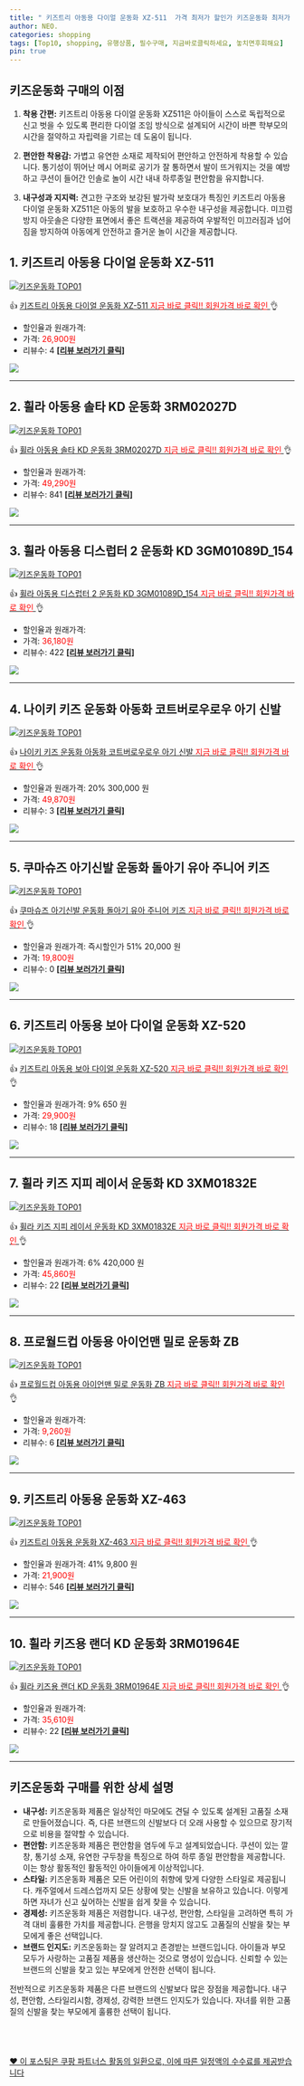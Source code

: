 ```yaml
---
title: " 키즈트리 아동용 다이얼 운동화 XZ-511  가격 최저가 할인가 키즈운동화 최저가 추천 제품 비교"
author: NEO.
categories: shopping
tags: [Top10, shopping, 유행상품, 필수구매, 지금바로클릭하세요, 놓치면후회해요]
pin: true
---
```

## 키즈운동화 구매의 이점
1. **착용 간편:** 키즈트리 아동용 다이얼 운동화 XZ511은 아이들이 스스로 독립적으로 신고 벗을 수 있도록 편리한 다이얼 조임 방식으로 설계되어 시간이 바쁜 학부모의 시간을 절약하고 자립력을 기르는 데 도움이 됩니다.


2. **편안한 착용감:** 가볍고 유연한 소재로 제작되어 편안하고 안전하게 착용할 수 있습니다. 통기성이 뛰어난 메시 어퍼로 공기가 잘 통하면서 발이 뜨거워지는 것을 예방하고 쿠션이 들어간 인솔로 놀이 시간 내내 하루종일 편안함을 유지합니다.


3. **내구성과 지지력:** 견고한 구조와 보강된 발가락 보호대가 특징인 키즈트리 아동용 다이얼 운동화 XZ511은 아동의 발을 보호하고 우수한 내구성을 제공합니다. 미끄럼 방지 아웃솔은 다양한 표면에서 좋은 트랙션을 제공하여 우발적인 미끄러짐과 넘어짐을 방지하여 아동에게 안전하고 즐거운 놀이 시간을 제공합니다.

   

## 1.  키즈트리 아동용 다이얼 운동화 XZ-511 

[![키즈운동화 TOP01](https://thumbnail7.coupangcdn.com/thumbnails/remote/490x490ex/image/retail/images/2023/08/09/16/6/912ff86e-9354-4a1c-bd5f-6f3a8f64b764.jpg)](https://link.coupang.com/re/AFFSDP?lptag=AF3617701&subid=GithubCoopas&pageKey=7515457113&traceid=V0-153&itemId=19701081346&vendorItemId=86830555069)


👍 [ 키즈트리 아동용 다이얼 운동화 XZ-511  <font color=red> 지금 바로 클릭!! 회원가격 바로 확인 </font> ](https://link.coupang.com/re/AFFSDP?lptag=AF3617701&subid=GithubCoopas&pageKey=7515457113&traceid=V0-153&itemId=19701081346&vendorItemId=86830555069) 👌 


- 할인율과 원래가격: 
- 가격: <span style='color:red'>26,900원</span>
- 리뷰수: 4  [**[리뷰 보러가기 클릭]**](https://link.coupang.com/re/AFFSDP?lptag=AF3617701&subid=GithubCoopas&pageKey=7515457113&traceid=V0-153&itemId=19701081346&vendorItemId=86830555069)

[![](/discount_price.png)](https://link.coupang.com/re/AFFSDP?lptag=AF3617701&subid=GithubCoopas&pageKey=7515457113&traceid=V0-153&itemId=19701081346&vendorItemId=86830555069)

---


   

## 2.  휠라 아동용 솔타 KD 운동화 3RM02027D 

[![키즈운동화 TOP01](https://thumbnail6.coupangcdn.com/thumbnails/remote/490x490ex/image/rs_quotation_api/kukdryd5/74506a5dd2ac46fb99d653cc906b3ad6.jpg)](https://link.coupang.com/re/AFFSDP?lptag=AF3617701&subid=GithubCoopas&pageKey=6233035033&traceid=V0-153&itemId=12555108042&vendorItemId=79823419389)


👍 [ 휠라 아동용 솔타 KD 운동화 3RM02027D  <font color=red> 지금 바로 클릭!! 회원가격 바로 확인 </font> ](https://link.coupang.com/re/AFFSDP?lptag=AF3617701&subid=GithubCoopas&pageKey=6233035033&traceid=V0-153&itemId=12555108042&vendorItemId=79823419389) 👌 


- 할인율과 원래가격: 
- 가격: <span style='color:red'>49,290원</span>
- 리뷰수: 841  [**[리뷰 보러가기 클릭]**](https://link.coupang.com/re/AFFSDP?lptag=AF3617701&subid=GithubCoopas&pageKey=6233035033&traceid=V0-153&itemId=12555108042&vendorItemId=79823419389)

[![](/discount_price.png)](https://link.coupang.com/re/AFFSDP?lptag=AF3617701&subid=GithubCoopas&pageKey=6233035033&traceid=V0-153&itemId=12555108042&vendorItemId=79823419389)

---


   

## 3.  휠라 아동용 디스럽터 2 운동화 KD 3GM01089D_154 

[![키즈운동화 TOP01](https://thumbnail10.coupangcdn.com/thumbnails/remote/490x490ex/image/rs_quotation_api/af9z7aas/0b81c9abf251478082e2136dcea89d61.jpg)](https://link.coupang.com/re/AFFSDP?lptag=AF3617701&subid=GithubCoopas&pageKey=6238941839&traceid=V0-153&itemId=12582094536&vendorItemId=79850102060)


👍 [ 휠라 아동용 디스럽터 2 운동화 KD 3GM01089D_154  <font color=red> 지금 바로 클릭!! 회원가격 바로 확인 </font> ](https://link.coupang.com/re/AFFSDP?lptag=AF3617701&subid=GithubCoopas&pageKey=6238941839&traceid=V0-153&itemId=12582094536&vendorItemId=79850102060) 👌 


- 할인율과 원래가격: 
- 가격: <span style='color:red'>36,180원</span>
- 리뷰수: 422  [**[리뷰 보러가기 클릭]**](https://link.coupang.com/re/AFFSDP?lptag=AF3617701&subid=GithubCoopas&pageKey=6238941839&traceid=V0-153&itemId=12582094536&vendorItemId=79850102060)

[![](/discount_price.png)](https://link.coupang.com/re/AFFSDP?lptag=AF3617701&subid=GithubCoopas&pageKey=6238941839&traceid=V0-153&itemId=12582094536&vendorItemId=79850102060)

---


   

## 4.  나이키 키즈 운동화 아동화 코트버로우로우 아기 신발 

[![키즈운동화 TOP01](https://thumbnail7.coupangcdn.com/thumbnails/remote/490x490ex/image/vendor_inventory/5daa/3e5a4f4ac0ecf3995f4865b3317c1bc5a21341a522b7d3adfdde56c3599a.png)](https://link.coupang.com/re/AFFSDP?lptag=AF3617701&subid=GithubCoopas&pageKey=7760137653&traceid=V0-153&itemId=20924432505&vendorItemId=88069892779)


👍 [ 나이키 키즈 운동화 아동화 코트버로우로우 아기 신발  <font color=red> 지금 바로 클릭!! 회원가격 바로 확인 </font> ](https://link.coupang.com/re/AFFSDP?lptag=AF3617701&subid=GithubCoopas&pageKey=7760137653&traceid=V0-153&itemId=20924432505&vendorItemId=88069892779) 👌 


- 할인율과 원래가격: 20%  300,000   원
- 가격: <span style='color:red'>49,870원</span>
- 리뷰수: 3  [**[리뷰 보러가기 클릭]**](https://link.coupang.com/re/AFFSDP?lptag=AF3617701&subid=GithubCoopas&pageKey=7760137653&traceid=V0-153&itemId=20924432505&vendorItemId=88069892779)

[![](/discount_price.png)](https://link.coupang.com/re/AFFSDP?lptag=AF3617701&subid=GithubCoopas&pageKey=7760137653&traceid=V0-153&itemId=20924432505&vendorItemId=88069892779)

---


   

## 5.  쿠마슈즈 아기신발 운동화 돌아기 유아 주니어 키즈 

[![키즈운동화 TOP01](https://thumbnail10.coupangcdn.com/thumbnails/remote/490x490ex/image/vendor_inventory/2be9/aadb5ec6fe46234d7f389a94f7ec31d02e722d9bc7569f7fd467e739aa47.jpg)](https://link.coupang.com/re/AFFSDP?lptag=AF3617701&subid=GithubCoopas&pageKey=7689560277&traceid=V0-153&itemId=20559867944&vendorItemId=88196037156)


👍 [ 쿠마슈즈 아기신발 운동화 돌아기 유아 주니어 키즈  <font color=red> 지금 바로 클릭!! 회원가격 바로 확인 </font> ](https://link.coupang.com/re/AFFSDP?lptag=AF3617701&subid=GithubCoopas&pageKey=7689560277&traceid=V0-153&itemId=20559867944&vendorItemId=88196037156) 👌 


- 할인율과 원래가격: 즉시할인가 51%  20,000   원
- 가격: <span style='color:red'>19,800원</span>
- 리뷰수: 0  [**[리뷰 보러가기 클릭]**](https://link.coupang.com/re/AFFSDP?lptag=AF3617701&subid=GithubCoopas&pageKey=7689560277&traceid=V0-153&itemId=20559867944&vendorItemId=88196037156)

[![](/discount_price.png)](https://link.coupang.com/re/AFFSDP?lptag=AF3617701&subid=GithubCoopas&pageKey=7689560277&traceid=V0-153&itemId=20559867944&vendorItemId=88196037156)

---


   

## 6.  키즈트리 아동용 보아 다이얼 운동화 XZ-520 

[![키즈운동화 TOP01](https://thumbnail10.coupangcdn.com/thumbnails/remote/490x490ex/image/rs_quotation_api/35ptuzk3/625a895d53b24204af4f721ae6ccd4c9.jpg)](https://link.coupang.com/re/AFFSDP?lptag=AF3617701&subid=GithubCoopas&pageKey=7863792568&traceid=V0-153&itemId=21465524935&vendorItemId=88595122568)


👍 [ 키즈트리 아동용 보아 다이얼 운동화 XZ-520  <font color=red> 지금 바로 클릭!! 회원가격 바로 확인 </font> ](https://link.coupang.com/re/AFFSDP?lptag=AF3617701&subid=GithubCoopas&pageKey=7863792568&traceid=V0-153&itemId=21465524935&vendorItemId=88595122568) 👌 


- 할인율과 원래가격: 9%  650   원
- 가격: <span style='color:red'>29,900원</span>
- 리뷰수: 18  [**[리뷰 보러가기 클릭]**](https://link.coupang.com/re/AFFSDP?lptag=AF3617701&subid=GithubCoopas&pageKey=7863792568&traceid=V0-153&itemId=21465524935&vendorItemId=88595122568)

[![](/discount_price.png)](https://link.coupang.com/re/AFFSDP?lptag=AF3617701&subid=GithubCoopas&pageKey=7863792568&traceid=V0-153&itemId=21465524935&vendorItemId=88595122568)

---


   

## 7.  휠라 키즈 지피 레이서 운동화 KD 3XM01832E 

[![키즈운동화 TOP01](https://thumbnail8.coupangcdn.com/thumbnails/remote/490x490ex/image/retail/images/489514635366764-7a9a3b3c-a316-43ba-acc4-b7493ea96f6b.jpg)](https://link.coupang.com/re/AFFSDP?lptag=AF3617701&subid=GithubCoopas&pageKey=6661239112&traceid=V0-153&itemId=15291622586&vendorItemId=82512035586)


👍 [ 휠라 키즈 지피 레이서 운동화 KD 3XM01832E  <font color=red> 지금 바로 클릭!! 회원가격 바로 확인 </font> ](https://link.coupang.com/re/AFFSDP?lptag=AF3617701&subid=GithubCoopas&pageKey=6661239112&traceid=V0-153&itemId=15291622586&vendorItemId=82512035586) 👌 


- 할인율과 원래가격: 6%  420,000   원
- 가격: <span style='color:red'>45,860원</span>
- 리뷰수: 22  [**[리뷰 보러가기 클릭]**](https://link.coupang.com/re/AFFSDP?lptag=AF3617701&subid=GithubCoopas&pageKey=6661239112&traceid=V0-153&itemId=15291622586&vendorItemId=82512035586)

[![](/discount_price.png)](https://link.coupang.com/re/AFFSDP?lptag=AF3617701&subid=GithubCoopas&pageKey=6661239112&traceid=V0-153&itemId=15291622586&vendorItemId=82512035586)

---


   

## 8.  프로월드컵 아동용 아이언맨 밀로 운동화 ZB 

[![키즈운동화 TOP01](https://thumbnail10.coupangcdn.com/thumbnails/remote/490x490ex/image/retail/images/2020/01/31/11/5/add40e00-984c-490d-ad4a-cdf0c88d4a5a.jpg)](https://link.coupang.com/re/AFFSDP?lptag=AF3617701&subid=GithubCoopas&pageKey=1231703852&traceid=V0-153&itemId=2225383508&vendorItemId=70223041589)


👍 [ 프로월드컵 아동용 아이언맨 밀로 운동화 ZB  <font color=red> 지금 바로 클릭!! 회원가격 바로 확인 </font> ](https://link.coupang.com/re/AFFSDP?lptag=AF3617701&subid=GithubCoopas&pageKey=1231703852&traceid=V0-153&itemId=2225383508&vendorItemId=70223041589) 👌 


- 할인율과 원래가격: 
- 가격: <span style='color:red'>9,260원</span>
- 리뷰수: 6  [**[리뷰 보러가기 클릭]**](https://link.coupang.com/re/AFFSDP?lptag=AF3617701&subid=GithubCoopas&pageKey=1231703852&traceid=V0-153&itemId=2225383508&vendorItemId=70223041589)

[![](/discount_price.png)](https://link.coupang.com/re/AFFSDP?lptag=AF3617701&subid=GithubCoopas&pageKey=1231703852&traceid=V0-153&itemId=2225383508&vendorItemId=70223041589)

---


   

## 9.  키즈트리 아동용 운동화 XZ-463 

[![키즈운동화 TOP01](https://thumbnail10.coupangcdn.com/thumbnails/remote/490x490ex/image/rs_quotation_api/ry1hlzmc/b963ee34821f470b9ad6466012d92561.jpg)](https://link.coupang.com/re/AFFSDP?lptag=AF3617701&subid=GithubCoopas&pageKey=6063966773&traceid=V0-153&itemId=11164632035&vendorItemId=78442747932)


👍 [ 키즈트리 아동용 운동화 XZ-463  <font color=red> 지금 바로 클릭!! 회원가격 바로 확인 </font> ](https://link.coupang.com/re/AFFSDP?lptag=AF3617701&subid=GithubCoopas&pageKey=6063966773&traceid=V0-153&itemId=11164632035&vendorItemId=78442747932) 👌 


- 할인율과 원래가격: 41%  9,800   원
- 가격: <span style='color:red'>21,900원</span>
- 리뷰수: 546  [**[리뷰 보러가기 클릭]**](https://link.coupang.com/re/AFFSDP?lptag=AF3617701&subid=GithubCoopas&pageKey=6063966773&traceid=V0-153&itemId=11164632035&vendorItemId=78442747932)

[![](/discount_price.png)](https://link.coupang.com/re/AFFSDP?lptag=AF3617701&subid=GithubCoopas&pageKey=6063966773&traceid=V0-153&itemId=11164632035&vendorItemId=78442747932)

---


   

## 10.  휠라 키즈용 랜더 KD 운동화 3RM01964E 

[![키즈운동화 TOP01](https://thumbnail10.coupangcdn.com/thumbnails/remote/490x490ex/image/rs_quotation_api/nthoal1n/aa93281301354721b65c34af286039e6.jpg)](https://link.coupang.com/re/AFFSDP?lptag=AF3617701&subid=GithubCoopas&pageKey=6415098341&traceid=V0-153&itemId=13775214402&vendorItemId=81025751987)


👍 [ 휠라 키즈용 랜더 KD 운동화 3RM01964E  <font color=red> 지금 바로 클릭!! 회원가격 바로 확인 </font> ](https://link.coupang.com/re/AFFSDP?lptag=AF3617701&subid=GithubCoopas&pageKey=6415098341&traceid=V0-153&itemId=13775214402&vendorItemId=81025751987) 👌 


- 할인율과 원래가격: 
- 가격: <span style='color:red'>35,610원</span>
- 리뷰수: 22  [**[리뷰 보러가기 클릭]**](https://link.coupang.com/re/AFFSDP?lptag=AF3617701&subid=GithubCoopas&pageKey=6415098341&traceid=V0-153&itemId=13775214402&vendorItemId=81025751987)

[![](/discount_price.png)](https://link.coupang.com/re/AFFSDP?lptag=AF3617701&subid=GithubCoopas&pageKey=6415098341&traceid=V0-153&itemId=13775214402&vendorItemId=81025751987)

---
## 키즈운동화 구매를 위한 상세 설명
* **내구성:** 키즈운동화 제품은 일상적인 마모에도 견딜 수 있도록 설계된 고품질 소재로 만들어졌습니다. 즉, 다른 브랜드의 신발보다 더 오래 사용할 수 있으므로 장기적으로 비용을 절약할 수 있습니다.
* **편안함:** 키즈운동화 제품은 편안함을 염두에 두고 설계되었습니다. 쿠션이 있는 깔창, 통기성 소재, 유연한 구두창을 특징으로 하여 하루 종일 편안함을 제공합니다. 이는 항상 활동적인 활동적인 아이들에게 이상적입니다.
* **스타일:** 키즈운동화 제품은 모든 어린이의 취향에 맞게 다양한 스타일로 제공됩니다. 캐주얼에서 드레스업까지 모든 상황에 맞는 신발을 보유하고 있습니다. 이렇게 하면 자녀가 신고 싶어하는 신발을 쉽게 찾을 수 있습니다.
* **경제성:** 키즈운동화 제품은 저렴합니다. 내구성, 편안함, 스타일을 고려하면 특히 가격 대비 훌륭한 가치를 제공합니다. 은행을 망치지 않고도 고품질의 신발을 찾는 부모에게 좋은 선택입니다.
* **브랜드 인지도:** 키즈운동화는 잘 알려지고 존경받는 브랜드입니다. 아이들과 부모 모두가 사랑하는 고품질 제품을 생산하는 것으로 명성이 있습니다. 신뢰할 수 있는 브랜드의 신발을 찾고 있는 부모에게 안전한 선택이 됩니다.

 전반적으로 키즈운동화 제품은 다른 브랜드의 신발보다 많은 장점을 제공합니다. 내구성, 편안함, 스타일리시함, 경제성, 강력한 브랜드 인지도가 있습니다. 자녀를 위한 고품질의 신발을 찾는 부모에게 훌륭한 선택이 됩니다.<br><br><br><br><br> [ ❤  이 포스팅은 쿠팡 파트너스 활동의 일환으로, 이에 따른 일정액의 수수료를 제공받습니다](https://link.coupang.com/a/bcEFyh)